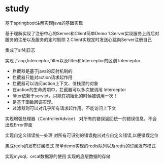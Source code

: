 # study
基于springboot注解实现java的基础实现

基于理解实现了注册中心的Server和Client简单Demo
1.Server实现服务上线后对服务的注册以及服务的定时剔除
2.Client实现定时发送心跳向Server注册自己

集成了slf4j日志

实现了aop,Interceptor,filter以及filter和Interceptor的区别
Interceptor
 * 拦截器是基于java的反射机制的
 * 拦截器只能对action请求起作用
 * 拦截器可以访问action上下文、值栈里的对象
 * 在action的生命周期中，拦截器可以多次被调用
Interceptor
 * filter依赖于servlet，只能在初始化的时候被调用一次！
 * 是基于函数回调实现。
 * 过滤器则可以对几乎所有请求起作用。不能访问上下文
 
实现增强处理器（ControllerAdvice）
对所有的错误返回统一的错误信息。不会出现Error界面 

实现自定义错误统一处理
对所有可识别的错误抛出对应自定义错误,以便错误定位

集成redis的发布订阅模式
简单demo实现的redis队列以及redis的订阅发布模式

实现mysql，orcal数据源的使用
实现的底层数据的存储
